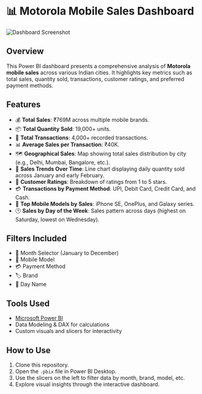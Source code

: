 # 📊 Motorola Mobile Sales Dashboard

![Dashboard Screenshot]([./Screenshot%202025-06-27%20201026.png](https://github.com/TheIshan/Mobile-sales-dashboard/blob/main/Image.png))

## Overview

This Power BI dashboard presents a comprehensive analysis of **Motorola mobile sales** across various Indian cities. It highlights key metrics such as total sales, quantity sold, transactions, customer ratings, and preferred payment methods.

## Features

- 💰 **Total Sales**: ₹769M across multiple mobile brands.
- 📦 **Total Quantity Sold**: 19,000+ units.
- 🔄 **Total Transactions**: 4,000+ recorded transactions.
- 📊 **Average Sales per Transaction**: ₹40K.
- 🗺️ **Geographical Sales**: Map showing total sales distribution by city (e.g., Delhi, Mumbai, Bangalore, etc.).
- 📅 **Sales Trends Over Time**: Line chart displaying daily quantity sold across January and early February.
- 🌟 **Customer Ratings**: Breakdown of ratings from 1 to 5 stars.
- 💳 **Transactions by Payment Method**: UPI, Debit Card, Credit Card, and Cash.
- 📱 **Top Mobile Models by Sales**: iPhone SE, OnePlus, and Galaxy series.
- 🕒 **Sales by Day of the Week**: Sales pattern across days (highest on Saturday, lowest on Wednesday).

## Filters Included

- 📆 Month Selector (January to December)
- 📱 Mobile Model
- 💳 Payment Method
- 🏷️ Brand
- 📅 Day Name

## Tools Used

- [Microsoft Power BI](https://powerbi.microsoft.com/)
- Data Modeling & DAX for calculations
- Custom visuals and slicers for interactivity

## How to Use

1. Clone this repository.
2. Open the `.pbix` file in Power BI Desktop.
3. Use the slicers on the left to filter data by month, brand, model, etc.
4. Explore visual insights through the interactive dashboard.

